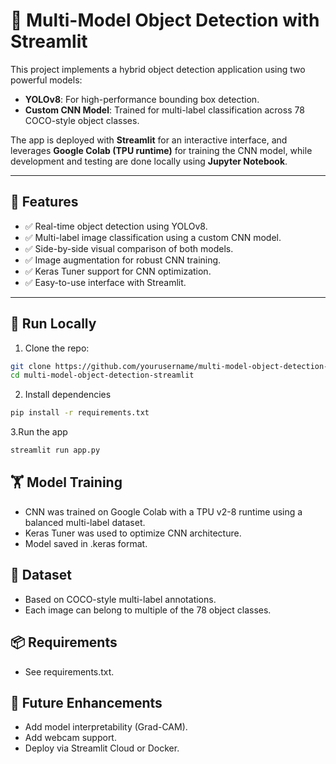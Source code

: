 # 🧠 Multi-Model Object Detection with Streamlit

This project implements a hybrid object detection application using two powerful models:

- **YOLOv8**: For high-performance bounding box detection.
- **Custom CNN Model**: Trained for multi-label classification across 78 COCO-style object classes.

The app is deployed with **Streamlit** for an interactive interface, and leverages **Google Colab (TPU runtime)** for training the CNN model, while development and testing are done locally using **Jupyter Notebook**.

---

## 🔧 Features

- ✅ Real-time object detection using YOLOv8.
- ✅ Multi-label image classification using a custom CNN model.
- ✅ Side-by-side visual comparison of both models.
- ✅ Image augmentation for robust CNN training.
- ✅ Keras Tuner support for CNN optimization.
- ✅ Easy-to-use interface with Streamlit.

---

## 🚀 Run Locally

1. Clone the repo:
```bash
git clone https://github.com/yourusername/multi-model-object-detection-streamlit.git
cd multi-model-object-detection-streamlit
```
2. Install dependencies
```bash
pip install -r requirements.txt
```
3.Run the app
```bash
streamlit run app.py
```

## 🏋️ Model Training
- CNN was trained on Google Colab with a TPU v2-8 runtime using a balanced multi-label dataset.
- Keras Tuner was used to optimize CNN architecture.
- Model saved in .keras format.

## 📸 Dataset
- Based on COCO-style multi-label annotations.
- Each image can belong to multiple of the 78 object classes.

## 📦 Requirements
- See requirements.txt.

## 🧠 Future Enhancements
- Add model interpretability (Grad-CAM).
- Add webcam support.
- Deploy via Streamlit Cloud or Docker.
